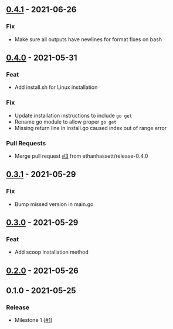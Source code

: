 
<a name="0.4.1"></a>
## [0.4.1](https://github.com/ethanhassett/tfvm/compare/0.4.0...0.4.1) - 2021-06-26

### Fix

- Make sure all outputs have newlines for format fixes on bash


<a name="0.4.0"></a>
## [0.4.0](https://github.com/ethanhassett/tfvm/compare/0.3.1...0.4.0) - 2021-05-31

### Feat

- Add install.sh for Linux installation

### Fix

- Update installation instructions to include `go get`
- Rename go module to allow proper `go get`
- Missing return line in install.go caused index out of range error

### Pull Requests

- Merge pull request [#3](https://github.com/ethanhassett/tfvm/issues/3) from ethanhassett/release-0.4.0


<a name="0.3.1"></a>
## [0.3.1](https://github.com/ethanhassett/tfvm/compare/0.3.0...0.3.1) - 2021-05-29

### Fix

- Bump missed version in main.go


<a name="0.3.0"></a>
## [0.3.0](https://github.com/ethanhassett/tfvm/compare/0.2.0...0.3.0) - 2021-05-29

### Feat

- Add scoop installation method


<a name="0.2.0"></a>
## [0.2.0](https://github.com/ethanhassett/tfvm/compare/0.1.0...0.2.0) - 2021-05-26


<a name="0.1.0"></a>
## 0.1.0 - 2021-05-25

### Release

- Milestone 1 ([#1](https://github.com/ethanhassett/tfvm/issues/1))

